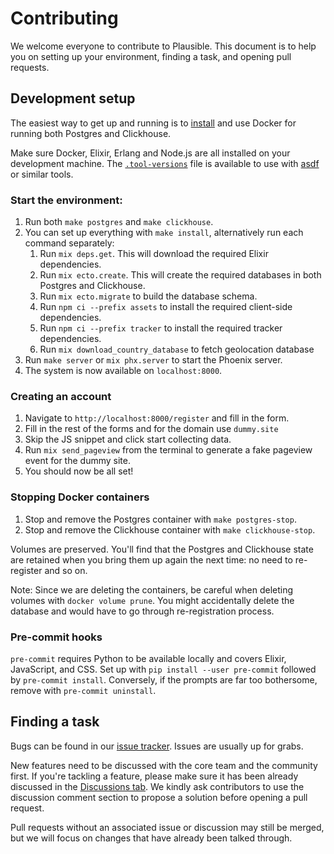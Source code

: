 # Contributing

We welcome everyone to contribute to Plausible. This document is to help you on setting up your environment, finding a task, and opening pull requests.

## Development setup

The easiest way to get up and running is to [install](https://docs.docker.com/get-docker/) and use Docker for running both Postgres and Clickhouse.

Make sure Docker, Elixir, Erlang and Node.js are all installed on your development machine. The [`.tool-versions`](https://github.com/plausible/analytics/blob/master/.tool-versions) file is available to use with [asdf](https://github.com/asdf-vm/asdf) or similar tools.

### Start the environment:

1. Run both `make postgres` and `make clickhouse`.
2. You can set up everything with `make install`, alternatively run each command separately:
    1. Run `mix deps.get`. This will download the required Elixir dependencies.
    2. Run `mix ecto.create`. This will create the required databases in both Postgres and Clickhouse.
    3. Run `mix ecto.migrate` to build the database schema.
    4. Run `npm ci --prefix assets` to install the required client-side dependencies.
    5. Run `npm ci --prefix tracker` to install the required tracker dependencies.
    6. Run `mix download_country_database` to fetch geolocation database
3. Run `make server` or `mix phx.server` to start the Phoenix server.
4. The system is now available on `localhost:8000`.

### Creating an account

1. Navigate to `http://localhost:8000/register` and fill in the form.
2. Fill in the rest of the forms and for the domain use `dummy.site`
3. Skip the JS snippet and click start collecting data.
4. Run `mix send_pageview` from the terminal to generate a fake pageview event for the dummy site.
5. You should now be all set!

### Stopping Docker containers

1. Stop and remove the Postgres container with `make postgres-stop`.
2. Stop and remove the Clickhouse container with `make clickhouse-stop`.

Volumes are preserved. You'll find that the Postgres and Clickhouse state are retained when you bring them up again the next time: no need to re-register and so on.

Note: Since we are deleting the containers, be careful when deleting volumes with `docker volume prune`. You might accidentally delete the database and would have to go through re-registration process.

### Pre-commit hooks

`pre-commit` requires Python to be available locally and covers Elixir, JavaScript, and CSS. Set up with `pip install --user pre-commit` followed by `pre-commit install`. Conversely, if the prompts are far too bothersome, remove with `pre-commit uninstall`.

## Finding a task

Bugs can be found in our [issue tracker](https://github.com/plausible/analytics/issues). Issues are usually up for grabs.

New features need to be discussed with the core team and the community first. If you're tackling a feature, please make sure it has been already discussed in the [Discussions tab](https://github.com/plausible/analytics/discussions). We kindly ask contributors to use the discussion comment section to propose a solution before opening a pull request.

Pull requests without an associated issue or discussion may still be merged, but we will focus on changes that have already been talked through.
